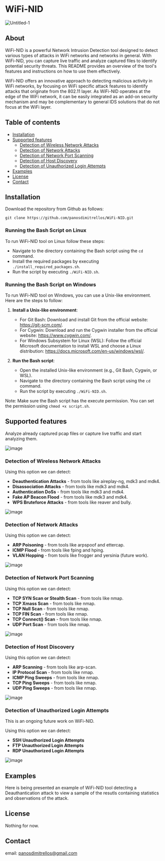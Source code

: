 # WiFi-NID

![Untitled-1](https://github.com/panosdimitrellos/WiFi-NID/assets/34653518/73240a9d-5b6b-478f-8a61-da31eec21ad5)

## About


WiFi-NID is a powerful Network Intrusion Detection tool designed to detect various types of attacks in WiFi networks and networks in general. With WiFi-NID, you can capture live traffic and analyze captured files to identify potential security threats. This README provides an overview of the tool's features and instructions on how to use them effectively.

WiFi-NID offers an innovative approach to detecting malicious activity in WiFi networks, by focusing on WiFi specific attack features to identify attacks that originate from the 802.11 layer. As WiFi-NID operates at the edge of the WiFi network, it can be easily integrated as an add-on security mechanism and may be complementary to general IDS solutions that do not focus at the WiFi layer.

## Table of contents 

* [Installation](#installation)
* [Supported features](#supported-features)
  * [Detection of Wireless Network Attacks](#detection-of-wireless-network-attacks)
  * [Detection of Network Attacks](#detection-of-network-attacks)
  * [Detection of Network Port Scanning](#detection-of-network-port-scanning)
  * [Detection of Host Discovery](#detection-of-host-discovery)
  * [Detection of Unauthorized Login Attempts](#detection-of-unauthorized-login-attempts)
* [Examples](#examples)
* [License](#license)
* [Contact](#contact)

## Installation

Download the repository from Github as follows:

```
git clone https://github.com/panosdimitrellos/WiFi-NID.git 
```
### Running the Bash Script on Linux

To run WiFi-NID tool on Linux follow these steps:

- Navigate to the directory containing the Bash script using the `cd` command.
- Install the required packages by executing `./install_required_packages.sh`.
- Run the script by executing `./WiFi-NID.sh`.

### Running the Bash Script on Windows

To run WiFi-NID tool on Windows, you can use a Unix-like environment. Here are the steps to follow:

1. **Install a Unix-like environment**:
   - For Git Bash: Download and install Git from the official website: https://git-scm.com/.
   - For Cygwin: Download and run the Cygwin installer from the official website: https://www.cygwin.com/.
   - For Windows Subsystem for Linux (WSL): Follow the official Microsoft documentation to install WSL and choose a Linux distribution: https://docs.microsoft.com/en-us/windows/wsl/.

2. **Run the Bash script**:
   - Open the installed Unix-like environment (e.g., Git Bash, Cygwin, or WSL).
   - Navigate to the directory containing the Bash script using the `cd` command.
   - Run the script by executing `./WiFi-NID.sh`.

Note: Make sure the Bash script has the execute permission. You can set the permission using `chmod +x script.sh`.

## Supported features

Analyze already captured pcap files or capture live traffic and start analyzing them.

![image](https://github.com/panosdimitrellos/WiFi-NID/assets/34653518/94f7b6bd-4e98-4d80-8978-5615921890ef)

### Detection of Wireless Network Attacks

Using this option we can detect:
* **Deauthentication Attacks** - from tools like aireplay-ng, mdk3 and mdk4.
* **Disassociation Attacks** - from tools like mdk3 and mdk4.
* **Authentication DoSs** - from tools like mdk3 and mdk4.
* **Fake AP Beacon Flood** - from tools like mdk3 and mdk4.
* **WPS Bruteforce Attacks** - from tools like reaver and bully.

![image](https://github.com/panosdimitrellos/WiFi-NID/assets/34653518/7a4d6ee4-177e-4bfa-887e-b8878b538e36)

### Detection of Network Attacks

Using this option we can detect:
* **ARP Poisoning** - from tools like arpspoof and ettercap.
* **ICMP Flood** - from tools like fping and hping.
* **VLAN Hopping** -  from tools like frogger and yersinia (future work).

![image](https://github.com/panosdimitrellos/WiFi-NID/assets/34653518/dae284cc-ec0a-4f46-913a-2522c32c3c66)

### Detection of Network Port Scanning

Using this option we can detect:
* **TCP SYN Scan or Stealth Scan** - from tools like nmap.
* **TCP Xmass Scan** - from tools like nmap.
* **TCP Null Scan** - from tools like nmap.
* **TCP FIN Scan** - from tools like nmap.
* **TCP Connect() Scan** - from tools like nmap.
* **UDP Port Scan** - from tools like nmap.

![image](https://github.com/panosdimitrellos/WiFi-NID/assets/34653518/5173defd-1497-4573-82be-108aadff2f80)

### Detection of Host Discovery

Using this option we can detect:
* **ARP Scanning** - from tools like arp-scan.
* **IP Protocol Scan** - from tools like nmap.
* **ICMP Ping Sweeps** - from tools like nmap.
* **TCP Ping Sweeps** - from tools like nmap.
* **UDP Ping Sweeps** - from tools like nmap.

![image](https://github.com/panosdimitrellos/WiFi-NID/assets/34653518/c225e008-bcfb-4c12-88ba-4be780a7ee1f)

### Detection of Unauthorized Login Attempts

This is an ongoing future work on WiFi-NID.

Using this option we can detect:
* **SSH Unauthorized Login Attempts**
* **FTP Unauthorized Login Attempts**
* **RDP Unauthorized Login Attempts**

![image](https://github.com/panosdimitrellos/WiFi-NID/assets/34653518/fe6b9fbf-e7a9-42fa-8708-19f7cef0d5e7)

## Examples

Here is being presented an example of WiFi-NID tool detecting a Deauthantication attack to view a sample of the resutls containing statistics and observations of the attack.


## License

Nothing for now.

## Contact

email: panosdimitrellos@gmail.com 
